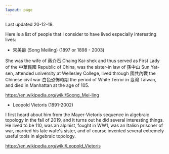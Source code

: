 ```yaml
---
layout: page
---
```


Last updated 20-12-19.

Here is a list of people that I consider to have lived especially interesting lives:

- 宋美齡 (Song Meiling) (1897 or 1898 - 2003)

She was the wife of 蔣介石 Chaing Kai-shek and thus served as First Lady of the 中華民國 Republic of China, was the sister-in law of 孫中山 Sun Yat-sen, attended university at Wellesley College, lived through 國共內戰 the Chinese civil war 白色恐怖時期 the period of White Terror in 臺灣 Taiwan, and died in Manhattan at the age of 105.

https://en.wikipedia.org/wiki/Soong_Mei-ling

- Leopold Vietoris (1891-2002)

I first heard about him from the Mayer-Vietoris sequence in algebraic topology in the fall of 2019, and it turns out he did several interesting things.
He lived to be 110, was an alpinist, fought in WW1, was an Italisn prisoner of war, married his late wafe's sister, and of course invented several extremely useful tools in algebraic topology.

https://en.wikipedia.org/wiki/Leopold_Vietoris

